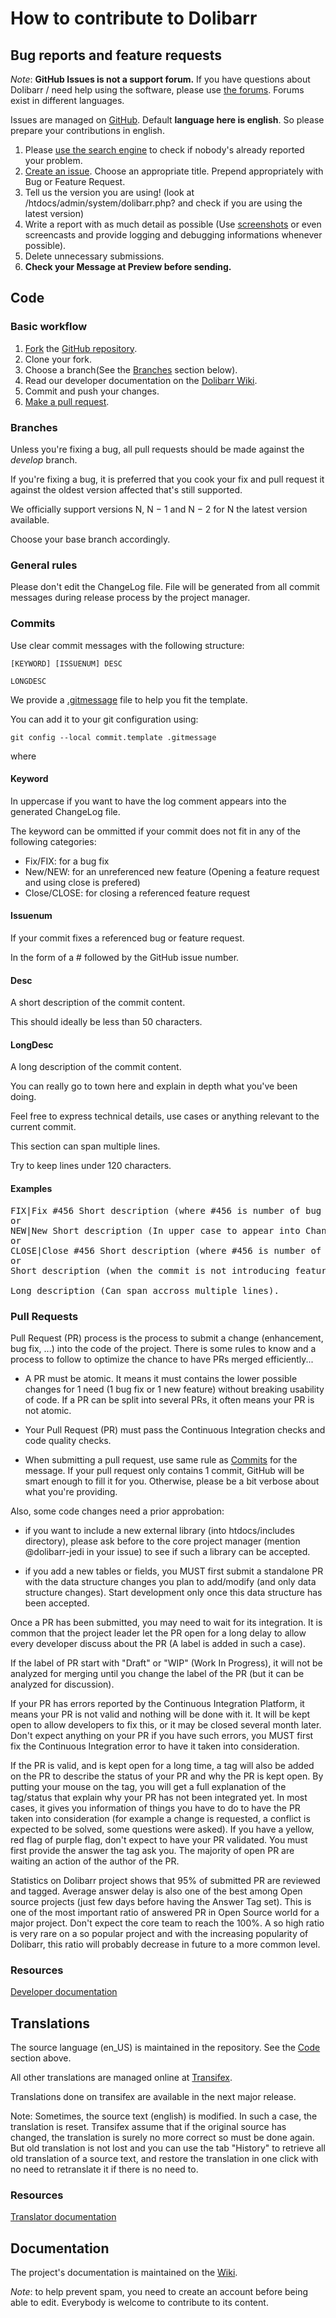 How to contribute to Dolibarr
=============================

Bug reports and feature requests
--------------------------------

<a name="not-a-support-forum"></a>*Note*: **GitHub Issues is not a support forum.** If you have questions about Dolibarr / need help using the software, please use [the forums](https://www.dolibarr.org/forum.php). Forums exist in different languages.

Issues are managed on [GitHub](https://github.com/Dolibarr/dolibarr/issues). 
Default **language here is english**. So please prepare your contributions in english.

1. Please [use the search engine](https://help.github.com/articles/searching-issues) to check if nobody's already reported your problem.
2. [Create an issue](https://help.github.com/articles/creating-an-issue). Choose an appropriate title. Prepend appropriately with Bug or Feature Request.
3. Tell us the version you are using!   (look at  /htdocs/admin/system/dolibarr.php?  and check if you are using the latest version) 
4. Write a report with as much detail as possible (Use [screenshots](https://help.github.com/articles/issue-attachments) or even screencasts and provide logging and debugging informations whenever possible).
5. Delete unnecessary submissions.
6. **Check your Message at Preview before sending.**



<a name="code"></a>Code
---------------------

### Basic workflow

1. [Fork](https://help.github.com/articles/fork-a-repo) the [GitHub repository](https://github.com/Dolibarr/dolibarr).
2. Clone your fork.
3. Choose a branch(See the [Branches](#branches) section below).
4. Read our developer documentation on the [Dolibarr Wiki](https://wiki.dolibarr.org/index.php?title=Developer_documentation).
5. Commit and push your changes.
6. [Make a pull request](https://help.github.com/articles/creating-a-pull-request).

<span id="branches" name="branches"></span>
### Branches

Unless you're fixing a bug, all pull requests should be made against the *develop* branch.

If you're fixing a bug, it is preferred that you cook your fix and pull request it
against the oldest version affected that's still supported.

We officially support versions N, N − 1 and N − 2 for N the latest version available.

Choose your base branch accordingly.

### General rules
Please don't edit the ChangeLog file. File will be generated from all commit messages during release process by the project manager.

### <a name="commits"></a>Commits
Use clear commit messages with the following structure:

```
[KEYWORD] [ISSUENUM] DESC

LONGDESC
```

We provide a [.gitmessage](/.gitmessage) file to help you fit the template.

You can add it to your git configuration using:
```
git config --local commit.template .gitmessage
```

where

#### Keyword
In uppercase if you want to have the log comment appears into the generated ChangeLog file.

The keyword can be ommitted if your commit does not fit in any of the following categories:
- Fix/FIX: for a bug fix
- New/NEW: for an unreferenced new feature (Opening a feature request and using close is prefered)
- Close/CLOSE: for closing a referenced feature request

#### Issuenum
If your commit fixes a referenced bug or feature request.

In the form of a # followed by the GitHub issue number.

#### Desc
A short description of the commit content.

This should ideally be less than 50 characters.

#### LongDesc
A long description of the commit content.

You can really go to town here and explain in depth what you've been doing.

Feel free to express technical details, use cases or anything relevant to the current commit.

This section can span multiple lines.

Try to keep lines under 120 characters.

#### Examples
<pre>
FIX|Fix #456 Short description (where #456 is number of bug fix, if it exists. In upper case to appear into ChangeLog)
or
NEW|New Short description (In upper case to appear into ChangeLog, use this if you add a feature not tracked, otherwise use CLOSE #456)
or
CLOSE|Close #456 Short description (where #456 is number of feature request, if it exists. In upper case to appear into ChangeLog)
or
Short description (when the commit is not introducing feature nor closing a bug)

Long description (Can span accross multiple lines).
</pre>

### Pull Requests
Pull Request (PR) process is the process to submit a change (enhancement, bug fix, ...) into the code of the project. There is some rules to know and
a process to follow to optimize the chance to have PRs merged efficiently...

* A PR must be atomic. It means it must contains the lower possible changes for 1 need (1 bug fix or 1 new feature) without breaking usability of code. If a PR can be split into several PRs, it often means your PR is not atomic.

* Your Pull Request (PR) must pass the Continuous Integration checks and code quality checks.

* When submitting a pull request, use same rule as [Commits](#commits) for the message. If your pull request only contains 1 commit, GitHub will be smart enough to fill it for you. Otherwise, please be a bit verbose about what you're providing.

Also, some code changes need a prior approbation:

* if you want to include a new external library (into htdocs/includes directory), please ask before to the core project manager (mention @dolibarr-jedi in your issue) to see if such a library can be accepted.

* if you add a new tables or fields, you MUST first submit a standalone PR with the data structure changes you plan to add/modify (and only data structure changes). Start development only once this data structure has been accepted.

Once a PR has been submitted, you may need to wait for its integration. It is common that the project leader let the PR open for a long delay to allow every developer discuss about the PR (A label is added in such a case).

If the label of PR start with "Draft" or "WIP" (Work In Progress), it will not be analyzed for merging until you change the label of the PR (but it can be analyzed for discussion).

If your PR has errors reported by the Continuous Integration Platform, it means your PR is not valid and nothing will be done with it. It will be kept open to allow developers to fix this, or it may be closed several month later. Don't expect anything on your PR if you have such errors, you MUST first fix the Continuous Integration error to have it taken into consideration.

If the PR is valid, and is kept open for a long time, a tag will also be added on the PR to describe the status of your PR and why the PR is kept open. By putting your mouse on the tag, you will get a full explanation of the tag/status that explain why your PR has not been integrated yet.
In most cases, it gives you information of things you have to do to have the PR taken into consideration (for example a change is requested, a conflict is expected to be solved, some questions were asked). If you have a yellow, red flag of purple flag, don't expect to have your PR validated. You must first provide the answer the tag ask you. The majority of open PR are waiting an action of the author of the PR.

Statistics on Dolibarr project shows that 95% of submitted PR are reviewed and tagged. Average answer delay is also one of the best among Open source projects (just few days before having the Answer Tag set). This is one of the most important ratio of answered PR in Open Source world for a major project. Don't expect the core team to reach the 100%. A so high ratio is very rare on a so popular project and with the increasing popularity of Dolibarr, this ratio will probably decrease in future to a more common level.


### Resources
[Developer documentation](https://wiki.dolibarr.org/index.php/Developer_documentation)

Translations
------------
The source language (en_US) is maintained in the repository. See the [Code](#code) section above.

All other translations are managed online at [Transifex](https://www.transifex.com/dolibarr-association/dolibarr/).

Translations done on transifex are available in the next major release.

Note: Sometimes, the source text (english) is modified. In such a case, the translation is reset. Transifex assume that if the original source
has changed, the translation is surely no more correct so must be done again. But old translation is not lost and you can use the tab "History"
to retrieve all old translation of a source text, and restore the translation in one click with no need to retranslate it if there is no need to.


### Resources
[Translator documentation](https://wiki.dolibarr.org/index.php/Translator_documentation)

Documentation
-------------
The project's documentation is maintained on the [Wiki](https://wiki.dolibarr.org/index.php).

*Note*: to help prevent spam, you need to create an account before being able to edit. Everybody is welcome to contribute to its content.


